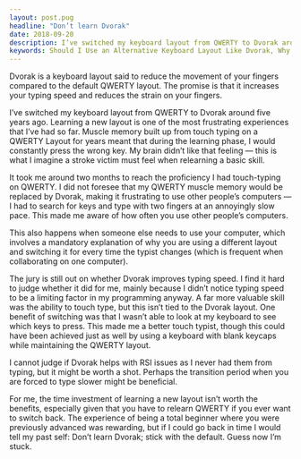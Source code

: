 ```yaml
---
layout: post.pug
headline: "Don’t learn Dvorak"
date: 2018-09-20
description: I’ve switched my keyboard layout from QWERTY to Dvorak around five years ago. This article highlights what I leared and what I would advise someone who wants to learn an alternative keyboard layout.
keywords: Should I Use an Alternative Keyboard Layout Like Dvorak, Why use the Dvorak layout, Should You Switch to Dvorak or Colemak, The Pros and Cons of Using Dvorak, How to Get Started with an Alternative Keyboard, Dvorak vs QWERTY, QWERTY vs Dvorak, Is Dvorak better than QWERTY
---
```


Dvorak is a keyboard layout said to reduce the movement of your fingers compared to the default QWERTY layout. The promise is that it increases your typing speed and reduces the strain on your fingers. 

I’ve switched my keyboard layout from QWERTY to Dvorak around five years ago.
Learning a new layout is one of the most frustrating experiences that I’ve had so far. Muscle memory built up from touch typing on a QWERTY Layout for years meant that during the learning phase, I would constantly press the wrong key. My brain didn’t like that feeling — this is what I imagine a stroke victim must feel when relearning a basic skill.

It took me around two months to reach the proficiency I had touch-typing on QWERTY. I did not foresee that my QWERTY muscle memory would be replaced by Dvorak, making it frustrating to use other people’s computers — I had to search for keys and type with two fingers at an annoyingly slow pace. This made me aware of how often you use other people’s computers.

This also happens when someone else needs to use your computer, which involves a mandatory explanation of why you are using a different layout and switching it for every time the typist changes (which is frequent when collaborating on one computer).

The jury is still out on whether Dvorak improves typing speed. I find it hard to judge whether it did for me, mainly because I didn’t notice typing speed to be a limiting factor in my programming anyway. A far more valuable skill was the ability to touch type, but this isn’t tied to the Dvorak layout. One benefit of switching was that I wasn’t able to look at my keyboard to see which keys to press. This made me a better touch typist, though this could have been achieved just as well by using a keyboard with blank keycaps while maintaining the QWERTY layout. 

I cannot judge if Dvorak helps with RSI issues as I never had them from typing, but it might be worth a shot. Perhaps the transition period when you are forced to type slower might be beneficial.

For me, the time investment of learning a new layout isn’t worth the benefits, especially given that you have to relearn QWERTY if you ever want to switch back.
The experience of being a total beginner where you were previously advanced was rewarding, but if I could go back in time I would tell my past self: Don’t learn Dvorak; stick with the default. 
Guess now I’m stuck.


